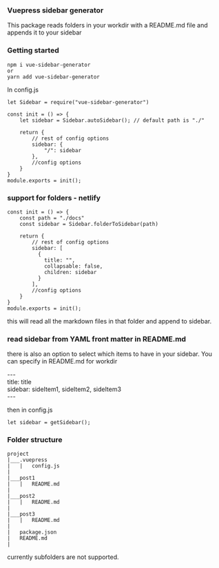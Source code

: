 ### Vuepress sidebar generator

This package reads folders in your workdir with a README.md file and appends it to your sidebar

### Getting started

    npm i vue-sidebar-generator
    or
    yarn add vue-sidebar-generator

In config.js

    let Sidebar = require("vue-sidebar-generator")

    const init = () => {
        let sidebar = Sidebar.autoSidebar(); // default path is "./"

        return {
            // rest of config options
            sidebar: {
                "/": sidebar
            },
            //config options
        }
    }
    module.exports = init();

### support for folders - netlify

    const init = () => {
        const path = "./docs"
        const sidebar = Sidebar.folderToSidebar(path)

        return {
            // rest of config options
            sidebar: [
              {
                title: "",
                collapsable: false,
                children: sidebar
              }
            ],
            //config options
        }
    }
    module.exports = init();

this will read all the markdown files in that folder and append to sidebar.

### read sidebar from YAML front matter in README.md

there is also an option to select which items to have in your sidebar.
You can specify in README.md for workdir

\---\
title: title\
sidebar: sideItem1, sideItem2, sideItem3\
\---

then in config.js

    let sidebar = getSidebar();

### Folder structure

```
project
|___.vuepress
|   |   config.js
|
|___post1
|   |   README.md
|
|___post2
|   |   README.md
|
|___post3
|   |   README.md
|
|   package.json
|   README.md
|
```

currently subfolders are not supported.
